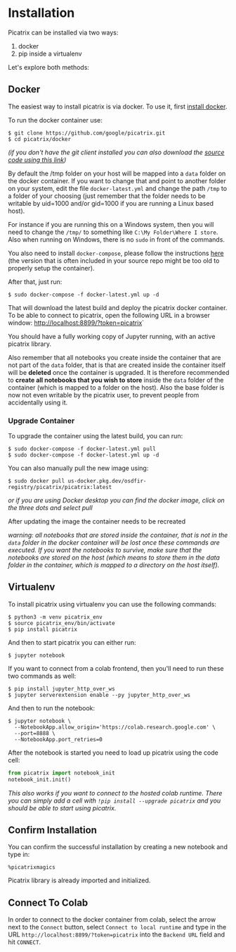 # Installation

Picatrix can be installed via two ways:

1. docker
2. pip inside a virtualenv

Let's explore both methods:

## Docker

The easiest way to install picatrix is via docker. To use it, first
[install docker](https://docs.docker.com/engine/install/).

To run the docker container use:

```shell
$ git clone https://github.com/google/picatrix.git
$ cd picatrix/docker
```

*(if you don't have the git client installed you can also download
the [source code using this link](https://github.com/google/picatrix/archive/main.zip))*

By default the /tmp folder on your host will be mapped into a `data` folder
on the docker container. If you want to change that and point to another
folder on your system, edit the file `docker-latest.yml` and change the
path `/tmp` to a folder of your choosing (just remember that the folder needs to
be writable by uid=1000 and/or gid=1000 if you are running a Linux based host).

For instance if you are running this on a Windows system, then you will
need to change the `/tmp/` to something like `C:\My Folder\Where I store`.
Also when running on Windows, there is no `sudo` in front of the commands.

You also need to install `docker-compose`, please follow the instructions
[here](https://docs.docker.com/compose/install/) (the version that is often
included in your source repo might be too old to properly setup the container).

After that, just run:

```shell
$ sudo docker-compose -f docker-latest.yml up -d
```

That will download the latest build and deploy the picatrix docker container.
To be able to connect to picatrix, open the following URL in a browser
window:
[http://localhost:8899/?token=picatrix](http://localhost:8899/?token=picatrix)`

You should have a fully working copy of Jupyter running, with an
active picatrix library.

Also remember that all notebooks you create inside the container that are
not part of the `data` folder, that is that are created inside the container
itself will be **deleted** once the container is upgraded. It is therefore
recommended to **create all notebooks that you wish to store** inside the `data`
folder of the container (which is mapped to a folder on the host). Also the
base folder is now not even writable by the picatrix user, to prevent people
from accidentally using it.

### Upgrade Container

To upgrade the container using the latest build, you can run:

```shell
$ sudo docker-compose -f docker-latest.yml pull
$ sudo docker-compose -f docker-latest.yml up -d
```

You can also manually pull the new image using:

```shell
$ sudo docker pull us-docker.pkg.dev/osdfir-registry/picatrix/picatrix:latest
```

*or if you are using Docker desktop you can find the docker image, click
on the three dots and select pull*

After updating the image the container needs to be recreated

*warning: all notebooks that are stored inside the container, that is not
in the `data` folder in the docker container will be lost once these
commands are executed. If you want the notebooks to survive, make sure
that the notebooks are stored on the host (which means to store them in
the data folder in the container, which is mapped to a directory on the
host itself).*

## Virtualenv

To install picatrix using virtualenv you can use the following commands:

```shell
$ python3 -m venv picatrix_env
$ source picatrix_env/bin/activate
$ pip install picatrix
```

And then to start picatrix you can either run:

```shell
$ jupyter notebook
```

If you want to connect from a colab frontend, then you'll need to run these
two commands as well:

```shell
$ pip install jupyter_http_over_ws
$ jupyter serverextension enable --py jupyter_http_over_ws
```

And then to run the notebook:

```shell
$ jupyter notebook \
  --NotebookApp.allow_origin='https://colab.research.google.com' \
  --port=8888 \
  --NotebookApp.port_retries=0
```

After the notebook is started you need to load up picatrix using the code cell:

```python
from picatrix import notebook_init
notebook_init.init()
```

*This also works if you want to connect to the hosted colab runtime. There you
can simply add a cell with `!pip install --upgrade picatrix` and you should
be able to start using picatrix.*

## Confirm Installation

You can confirm the successful installation by creating a new notebook and type in:
```
%picatrixmagics
```

Picatrix library is already imported and initialized.

## Connect To Colab

In order to connect to the docker container from colab, select the arrow
next to the `Connect` button, select `Connect to local runtime` and type
in the URL `http://localhost:8899/?token=picatrix` into the `Backend URL`
field and hit `CONNECT`.
